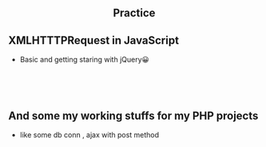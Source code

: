 <h2 align=center> Practice </h2>

## XMLHTTTPRequest in JavaScript
- Basic and getting staring with jQuery:grinning:

&nbsp;

&nbsp;
## And some my working stuffs for my PHP projects 
- like some db conn , ajax with post method 
